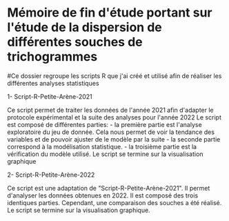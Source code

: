 # Mémoire de fin d'étude portant sur l'étude de la dispersion de différentes souches de trichogrammes 

#Ce dossier regroupe les scripts R que j'ai créé et utilisé afin de réaliser les différentes analyses statistiques

1- Script-R-Petite-Arène-2021

Ce script permet de traiter les données de l'année 2021 afin d'adapter le protocole expérimental et la suite des analyses pour l'année 2022
Le script est composé de différentes parties:
        - la première partie est l'analyse exploratoire du jeu de donnée. Cela nous permet de voir la tendance des variables et de pouvoir ajuster de le modèle par la suite 
        - la seconde partie correspond à la modélisation statistique. 
        - la troisième partie est la vérification du modèle utilisé. 
Le script se termine sur la visualisation graphique 


2- Script-R-Petite-Arène-2022

Ce script est une adaptation de "Script-R-Petite-Arène-2021". Il permet d'analyser les données obtenues en 2022. 
Il est composé des trois identiques parties. Cependant, une comparaison des souches a été réalisé. 
Le script se termine sur la visualisation graphique. 
